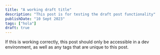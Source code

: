 ```yaml
---
title: "A working draft title"
description: "This post is for testing the draft post functionality"
publishDate: "10 Sept 2023"
tags: ["hola"]
draft: true
---
```


If this is working correctly, this post should only be accessible in a dev environment, as well as any tags that are unique to this post.
